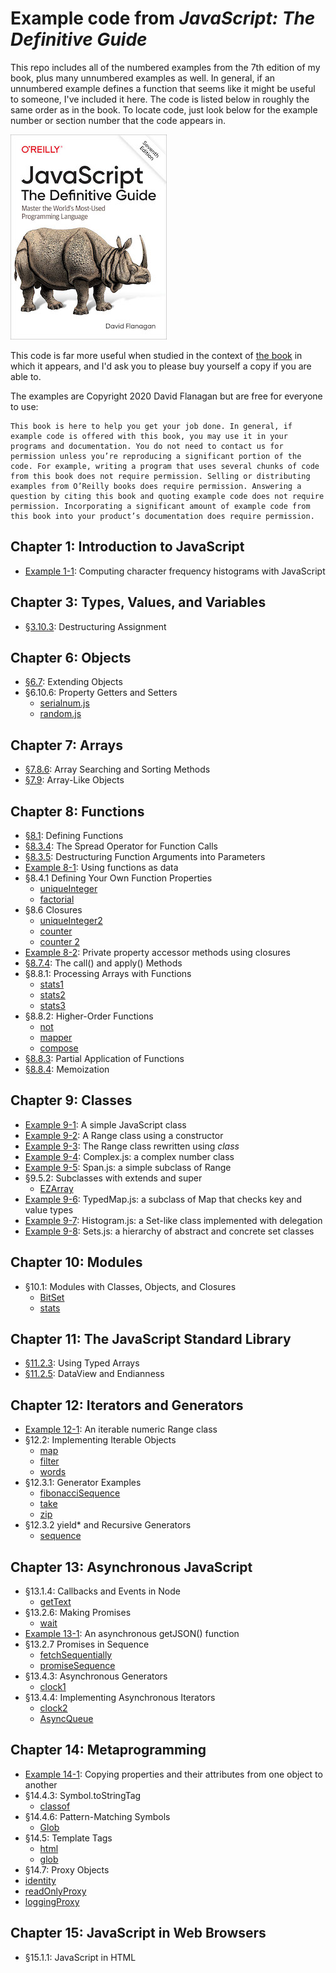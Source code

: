 # Example code from _JavaScript: The Definitive Guide_

This repo includes all of the numbered examples from the 7th edition
of my book, plus many unnumbered examples as well. In general, if an
unnumbered example defines a function that seems like it might be
useful to someone, I've included it here. The code is listed below in
roughly the same order as in the book. To locate code, just look below
for the example number or section number that the code appears in.

![The cover of JavaScript: The Definitive Guide](smallcover.jpg)

This code is far more useful when studied in the context of [the
book](https://amzn.to/3fTETLV) in which it appears, and I'd ask you to
please buy yourself a copy if you are able to.

The examples are Copyright 2020 David Flanagan but are free for
everyone to use:

    This book is here to help you get your job done. In general, if
    example code is offered with this book, you may use it in your
    programs and documentation. You do not need to contact us for
    permission unless you’re reproducing a significant portion of the
    code. For example, writing a program that uses several chunks of code
    from this book does not require permission. Selling or distributing
    examples from O’Reilly books does require permission. Answering a
    question by citing this book and quoting example code does not require
    permission. Incorporating a significant amount of example code from
    this book into your product’s documentation does require permission.


## Chapter 1: Introduction to JavaScript
- [Example 1-1](ch01/charfreq.js): Computing character frequency histograms with JavaScript

## Chapter 3: Types, Values, and Variables

- [§3.10.3](ch03/destructuring.js): Destructuring Assignment

## Chapter 6: Objects

- [§6.7](ch06/merge.js): Extending Objects
- §6.10.6: Property Getters and Setters
    - [serialnum.js](ch06/serialnum.js)
    - [random.js](ch06/random.js)

## Chapter 7: Arrays

- [§7.8.6](ch07/findall.js): Array Searching and Sorting Methods
- [§7.9](ch07/isArrayLike.js): Array-Like Objects

## Chapter 8: Functions

- [§8.1](ch08/example_functions.js): Defining Functions
- [§8.3.4](ch08/timed.js): The Spread Operator for Function Calls
- [§8.3.5](ch08/arraycopy.js): Destructuring Function Arguments into Parameters
- [Example 8-1](ch08/operators.js): Using functions as data
- §8.4.1 Defining Your Own Function Properties
    - [uniqueInteger](ch08/uniqueInteger.js)
    - [factorial](ch08/factorial.js)
- §8.6 Closures
    - [uniqueInteger2](ch08/uniqueInteger2.js)
    - [counter](ch08/counter.js)
    - [counter 2](ch08/counter2.js)
- [Example 8-2](ch08/addPrivateProperty.js): Private property accessor methods using closures
- [§8.7.4](ch08/trace.js): The call() and apply() Methods
- §8.8.1: Processing Arrays with Functions
    - [stats1](ch08/stats1.js)
    - [stats2](ch08/stats2.js)
    - [stats3](ch08/stats3.js)
- §8.8.2: Higher-Order Functions
    - [not](ch08/not.js)
    - [mapper](ch08/mapper.js)
    - [compose](ch08/compose.js)
- [§8.8.3](ch08/partial.js): Partial Application of Functions
- [§8.8.4](ch08/memoize.js): Memoization

## Chapter 9: Classes

- [Example 9-1](ch09/range1.js): A simple JavaScript class
- [Example 9-2](ch09/range2.js): A Range class using a constructor
- [Example 9-3](ch09/range3.js): The Range class rewritten using _class_
- [Example 9-4](ch09/Complex.js): Complex.js: a complex number class
- [Example 9-5](ch09/Span.js): Span.js: a simple subclass of Range
- §9.5.2: Subclasses with extends and super
    - [EZArray](ch09/EZArray.js)
- [Example 9-6](ch09/TypedMap.js): TypedMap.js: a subclass of Map that checks key and value types
- [Example 9-7](ch09/Histogram.js): Histogram.js: a Set-like class implemented with delegation
- [Example 9-8](ch09/Sets.js): Sets.js: a hierarchy of abstract and concrete set classes

## Chapter 10: Modules

- §10.1: Modules with Classes, Objects, and Closures
    - [BitSet](ch10/BitSet.js)
    - [stats](ch10/stats.js)

## Chapter 11: The JavaScript Standard Library

- [§11.2.3](ch11/sieve.js): Using Typed Arrays
- [§11.2.5](ch11/littleEndian.js): DataView and Endianness

## Chapter 12: Iterators and Generators

- [Example 12-1](ch12/Range.js): An iterable numeric Range class
- §12.2: Implementing Iterable Objects
    - [map](ch12/map.js)
    - [filter](ch12/filter.js)
    - [words](ch12/words.js)
- §12.3.1: Generator Examples
    - [fibonacciSequence](ch12/fibonacciSequence.js)
    - [take](ch12/take.js)
    - [zip](ch12/zip.js)
- §12.3.2 yield* and Recursive Generators
    - [sequence](ch12/sequence.js)

## Chapter 13: Asynchronous JavaScript

- §13.1.4: Callbacks and Events in Node
    - [getText](ch13/getText.js)
- §13.2.6: Making Promises
    - [wait](ch13/wait.js)
- [Example 13-1](ch13/getJSON.js): An asynchronous getJSON() function
- §13.2.7 Promises in Sequence
    - [fetchSequentially](ch13/fetchSequentially.js)
    - [promiseSequence](ch13/promiseSequence.js)
- §13.4.3: Asynchronous Generators
    - [clock1](ch13/clock1.js)
- §13.4.4:  Implementing Asynchronous Iterators
    - [clock2](ch13/clock2.js)
    - [AsyncQueue](ch13/AsyncQueue.js)

## Chapter 14: Metaprogramming

- [Example 14-1](ch14/assignDescriptors.js): Copying properties and their attributes from one object to another
- §14.4.3: Symbol.toStringTag
    - [classof](ch14/classof.js)
- §14.4.6: Pattern-Matching Symbols
    - [Glob](ch14/Glob.js)
- §14.5: Template Tags
    - [html](ch14/html.js)
    - [glob](ch14/globtag.js)
- §14.7: Proxy Objects
 - [identity](ch14/identity.js)
 - [readOnlyProxy](ch14/readOnlyProxy.js)
 - [loggingProxy](ch14/loggingProxy.js)

## Chapter 15: JavaScript in Web Browsers

- §15.1.1: JavaScript in HTML <script> Tags
    - [digital clock](ch15/digital_clock.html)
    - [importScript](ch15/importScript.js)
- §15.2.2: Registering Event Handlers
    - [onload](ch15/onload.js)
- §15.3.2: Document Structure and Traversal
    - [traverse](ch15/traverse.js)
    - [textContent](ch15/textContent.js)
- [Example 15-1](ch15/TOC.js): Generating a table of contents with the DOM API
- §15.4.4: Scripting Stylesheets
    - [setTheme](ch15/setTheme.js)
- [Example 15-2](ch15/inline-circle.js): The <inline-circle> custom element
- [Example 15-3](ch15/search-box.js): Implementing a web component
- §15.7.1: SVG in HTML
    - [clock face](ch15/clock.html)
- §15.7.2: Scripting SVG
    - [clock motion](ch15/clock.js)
- [Example 15-4](ch15/pieChart.js): Drawing a pie chart with JavaScript and SVG
- [Example 15-5](ch15/polygons.js): Regular polygons with moveTo(), lineTo(), and closePath()
- [Example 15-6](ch15/curves.js): Adding curves to a path
- §15.8.5: Coordinate System Transforms
    - [shear() and rotateAbout()](ch15/transforms.js)
- [Example 15-7](ch15/koch.js): A Koch snowflake with transformations
- [§15.8.6](ch15/clip.js): Clipping
- [Example 15-8](ch15/smear.js): Motion blur with ImageData
- [§15.9.2](ch15/webaudio.js): The WebAudio API
- [Example 15-9](ch15/guessinggame.html): History management with pushState()
- §15.11.1: fetch()
    - [error handling](ch15/fetchWithErrorHandling.js)
    - [request parameters](ch15/settingRequestParameters.js)
    - [request headers](ch15/settingRequestHeaders.js)
    - [file upload](ch15/uploadCanvasImage.js)
    - [with timeout](ch15/fetchWithTimeout.js)
- [Example 15-10](ch15/streamBody.js): Streaming the response body from a fetch() request
- [Example 15-11](ch15/chatClient.html): A simple chat client using EventSource
- [Example 15-12](ch15/chatServer.js): A Server Sent Events chat server
- §15.12.2: Cookies
    - [getCookies](ch15/getCookies.js)
    - [setCookie](ch15/setCookie.js)
- [Example 15-13](ch15/zipcodeDatabase.js): A IndexedDB database of US postal codes
    - [zipcode data](ch15/zipcodes.json)
- [Example 15-14](ch15/mandelbrotWorker.js): Worker code for computing regions of the Mandelbrot set
- [Example 15-15](ch15/mandelbrot.js): A web application for displaying and exploring the Mandelbrot set
    - [mandelbrot.html](ch15/mandelbrot.html)

## Chapter 16: Server-Side JavaScript with Node

- §16.2: Node Is Asynchronous by Default
    - [readConfigFile](ch16/readConfigFile.js)
    - [readConfigFile2](ch16/readConfigFile2.js)
    - [readConfigFile3](ch16/readConfigFile3.js)
    - [readConfigFileSync](ch16/readConfigFileSync.js)
- §16.5.1: Pipes
    - [pipe](ch16/pipe.js)
    - [gzip](ch16/gzip.js)
    - [grep](ch16/grep.js)
- §16.5.2: Asynchronous Iteration
    - [asyncgrep](ch16/asyncgrep.js)
- §16.5.3: Writing to Streams and Handling Backpressure
    - [write](ch16/write.js)
    - [copy](ch16/copy.js)
- §16.5.4: Reading Streams with Events
    - [copyfile](ch16/copyfile.js)
    - [hash](ch16/hash.js)
- §16.7.6: Working with Directories
    - [listDirectory](ch16/listDirectory.js)
- §16.8 HTTP: Clients and Servers
    - [postJSON](ch16/postJSON.js)
    - [staticHTTPServer](ch16/staticHTTPServer.js)
- §16.9: Non-HTTP Network Servers and Clients
    - [knockKnockServer](ch16/knockKnockServer.js)
    - [knockKnockClient](ch16/knockKnockClient.js)
- §16.10.2: exec() and execFile()
    - [parallelExec](ch16/parallelExec.js)
- §16.10.4: fork()
    - [parent](ch16/parent.js)
    - [child](ch16/child.js)
- §16.11.1: Creating Workers and Passing Messages
    - [splines](ch16/splines.js)
- §16.11.5: Sharing Typed Arrays Between Threads
    - [incorrect parallel increment](ch16/parallelIncrement.js)
    - [atomic increment](ch16/atomicIncrement.js)
